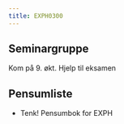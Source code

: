 ```yaml
---
title: EXPH0300
---
```


## Seminargruppe

Kom på 9. økt. Hjelp til eksamen

## Pensumliste

- Tenk! Pensumbok for EXPH
